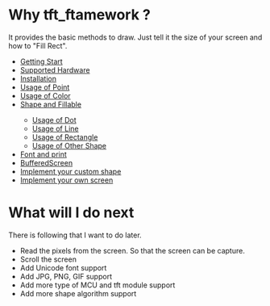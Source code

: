 # Why tft_ftamework ?

It provides the basic methods to draw. Just tell it the size of your screen and how to "Fill Rect".

<ul>
  <li><a href="./md/getting_start.md">Getting Start</a></li>
  <li><a href="./md/hardware.md">Supported Hardware</a></li>
  <li><a href="./md/installation.md">Installation</a></li>
  <li><a href="./md/PointUsage.md">Usage of Point</a></li>
  <li><a href="./md/ColorUsage.md">Usage of Color</a></li>
  <li><a href="./md/shape.md">Shape and Fillable</a></li>
  <ul>
    <li><a href="./md/DotUsage.md">Usage of Dot</a></li>
    <li><a href="./md/LineUsage.md">Usage of Line</a></li>
    <li><a href="./md/RectangleUsage.md">Usage of Rectangle</a></li>
    <li><a href="./md/otherShape.md">Usage of Other Shape</a></li>
  </ul>
  <li><a href="./md/font_and_print.md">Font and print</a></li>
  <li><a href="./md/buffered_screen.md">BufferedScreen</a></li>
  <li><a href="./md/CustomShape.md">Implement your custom shape</a></li>
  <li><a href="./md/tft_implement.md">Implement your own screen</a></li>
</ul>

# What will I do next

There is following that I want to do later.

- Read the pixels from the screen. So that the screen can be capture.
- Scroll the screen
- Add Unicode font support
- Add JPG, PNG, GIF support
- Add more type of MCU and tft module support
- Add more shape algorithm support
